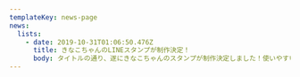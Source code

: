 ```yaml
---
templateKey: news-page
news:
  lists:
    - date: 2019-10-31T01:06:50.476Z
      title: きなこちゃんのLINEスタンプが制作決定！
      body: タイトルの通り、遂にきなこちゃんのスタンプが制作決定しました！使いやすいスタンプをたくさん作る予定です。乞う期待を！
---
```


